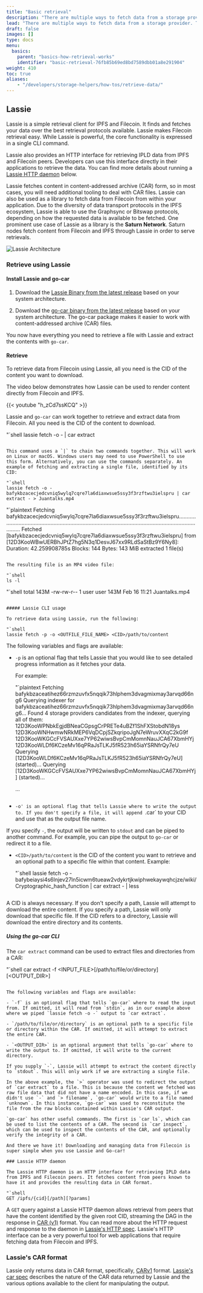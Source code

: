 ```yaml
---
title: "Basic retrieval"
description: "There are multiple ways to fetch data from a storage provider. This pages covers some of the most popular methods."
lead: "There are multiple ways to fetch data from a storage provider. This pages covers some of the most popular methods."
draft: false
images: []
type: docs
menu:
  basics:
    parent: "basics-how-retrieval-works"
    identifier: "basic-retrieval-76fb85b69ed8bd7589dbb01a8e291904"
weight: 410
toc: true
aliases:
    - "/developers/storage-helpers/how-tos/retrieve-data/"
---
```


## Lassie

Lassie is a simple retrieval client for IPFS and Filecoin. It finds and fetches your data over the best retrieval protocols available. Lassie makes Filecoin retrieval easy. While Lassie is powerful, the core functionality is expressed in a single CLI command.

Lassie also provides an HTTP interface for retrieving IPLD data from IPFS and Filecoin peers. Developers can use this interface directly in their applications to retrieve the data. You can find more details about running a [Lassie HTTP daemon](#lassie-http-daemon) below.

Lassie fetches content in content-addressed archive (CAR) form, so in most cases, you will need additional tooling to deal with CAR files.
Lassie can also be used as a library to fetch data from Filecoin from within your application. Due to the diversity of data transport protocols in the IPFS ecosystem, Lassie is able to use the Graphsync or Bitswap protocols, depending on how the requested data is available to be fetched. One prominent use case of Lassie as a library is the **Saturn Network**. Saturn nodes fetch content from Filecoin and IPFS through Lassie in order to serve retrievals.

![Lassie Architecture](Lassie_architecture.jpg "Lassie Architecture")

### Retrieve using Lassie

#### Install Lassie and go-car

1. Download the [Lassie Binary from the latest release](https://github.com/filecoin-project/lassie/releases/latest) based on your system architecture.

2. Download the [go-car binary from the latest release](https://github.com/ipld/go-car/releases/latest) based on your system architecture. The go-car package makes it easier to work with content-addressed archive (CAR) files.

You now have everything you need to retrieve a file with Lassie and extract the contents with `go-car`.

#### Retrieve

To retrieve data from Filecoin using Lassie, all you need is the CID of the content you want to download.

The video below demonstrates how Lassie can be used to render content directly from Filecoin and IPFS.

{{< youtube "h_zCd7ssKCQ" >}}

Lassie and `go-car` can work together to retrieve and extract data from Filecoin. All you need is the CID of the content to download.

"`shell
lassie fetch -o - <CID> | car extract
```

This command uses a `|` to chain two commands together. This will work on Linux or macOS. Windows users may need to use PowerShell to use this form. Alternatively, you can use the commands separately. An example of fetching and extracting a single file, identified by its CID:

"`shell
lassie fetch -o - bafykbzacecjedcvniq5wylq7cqre7la6diaxwsue5ssy3f3rzftwu3ielspru | car extract - > Juantalks.mp4
```

"`plaintext
Fetching bafykbzacecjedcvniq5wylq7cqre7la6diaxwsue5ssy3f3rzftwu3ielspru................................................................................................................................................
Fetched [bafykbzacecjedcvniq5wylq7cqre7la6diaxwsue5ssy3f3rzftwu3ielspru] from [12D3KooWBwUERBhJPtZ7hg5N3q1DesvJ67xx9RLdSaStBz9Y6Ny8]:
        Duration: 42.259908785s
          Blocks: 144
           Bytes: 143 MiB
extracted 1 file(s)
```

The resulting file is an MP4 video file:

"`shell
ls -l
```

"`shell
total 143M
-rw-rw-r-- 1 user user 143M Feb 16 11:21 Juantalks.mp4
```

##### Lassie CLI usage

To retrieve data using Lassie, run the following:

"`shell
lassie fetch -p -o <OUTFILE_FILE_NAME> <CID>/path/to/content
```

The following variables and flags are available:

- `-p` is an optional flag that tells Lassie that you would like to see detailed progress information as it fetches your data.

  For example:

    "`plaintext
    Fetching bafykbzaceatihez66rzmzuvfx5nqqik73hlphem3dvagmixmay3arvqd66ng6
    Querying indexer for bafykbzaceatihez66rzmzuvfx5nqqik73hlphem3dvagmixmay3arvqd66ng6...
    Found 4 storage providers candidates from the indexer, querying all of them:
            12D3KooWPNbkEgjdBNeaCGpsgCrPRETe4uBZf1ShFXStobdN18ys
            12D3KooWNHwmwNRkMEP6VqDCpjSZkqripoJgN7eWruvXXqC2kG9f
            12D3KooWKGCcFVSAUXxe7YP62wiwsBvpCmMomnNauJCA67XbmHYj
            12D3KooWLDf6KCzeMv16qPRaJsTLKJ5fR523h65iaYSRNfrQy7eU
    Querying [12D3KooWLDf6KCzeMv16qPRaJsTLKJ5fR523h65iaYSRNfrQy7eU] (started)...
    Querying [12D3KooWKGCcFVSAUXxe7YP62wiwsBvpCmMomnNauJCA67XbmHYj] (started)...

    ...
    ```

- `-o' is an optional flag that tells Lassie where to write the output to. If you don't specify a file, it will append `.car` to your CID and use that as the output file name.

If you specify `-`, the output will be written to `stdout` and can be piped to another command. For example, you can pipe the output to `go-car` or redirect it to a file.

- `<CID>/path/to/content` is the CID of the content you want to retrieve and an optional path to a specific file within that content. Example:

    "`shell
    lassie fetch -o - bafybeiaysi4s6lnjev27ln5icwm6tueaw2vdykrtjkwiphwekaywqhcjze/wiki/Cryptographic_hash_function | car extract - | less
    ```

A CID is always necessary. If you don't specify a path, Lassie will attempt to download the entire content. If you specify a path, Lassie will only download that specific file. If the CID refers to a directory, Lassie will download the entire directory and its contents.

##### Using the go-car CLI

The `car extract` command can be used to extract files and directories from a CAR:

"`shell
car extract -f <INPUT_FILE>[/path/to/file/or/directory] [<OUTPUT_DIR>]
```

The following variables and flags are available:

- `-f` is an optional flag that tells `go-car` where to read the input from. If omitted, it will read from `stdin`, as in our example above where we piped `lassie fetch -o -` output to `car extract`.

- `/path/to/file/or/directory` is an optional path to a specific file or directory within the CAR. If omitted, it will attempt to extract the entire CAR.

- `<OUTPUT_DIR>` is an optional argument that tells `go-car` where to write the output to. If omitted, it will write to the current directory.

If you supply `-`, Lassie will attempt to extract the content directly to `stdout`. This will only work if we are extracting a single file.

In the above example, the `>` operator was used to redirect the output of `car extract` to a file. This is because the content we fetched was raw file data that did not have a name encoded. In this case, if we didn't use `-` and `> filename`, `go-car` would write to a file named `unknown`. In this instance, `go-car` was used to reconstitute the file from the raw blocks contained within Lassie's CAR output.

`go-car` has other useful commands. The first is `car ls`, which can be used to list the contents of a CAR. The second is `car inspect`, which can be used to inspect the contents of the CAR, and optionally verify the integrity of a CAR.

And there we have it! Downloading and managing data from Filecoin is super simple when you use Lassie and Go-car!

### Lassie HTTP daemon

The Lassie HTTP daemon is an HTTP interface for retrieving IPLD data from IPFS and Filecoin peers. It fetches content from peers known to have it and provides the resulting data in CAR format.

"`shell
GET /ipfs/{cid}[/path][?params]
```

A `GET` query against a Lassie HTTP daemon allows retrieval from peers that have the content identified by the given root CID, streaming the DAG in the response in [CAR (v1)](https://ipld.io/specs/transport/car/carv1/) format.
You can read more about the HTTP request and response to the daemon in [Lassie's HTTP spec](https://github.com/filecoin-project/lassie/blob/main/docs/HTTP_SPEC.md).
Lassie's HTTP interface can be a very powerful tool for web applications that require fetching data from Filecoin and IPFS.

### Lassie's CAR format

Lassie only returns data in CAR format, specifically, [CARv1](https://ipld.io/specs/transport/car/carv1/) format. [Lassie's car spec](https://github.com/filecoin-project/lassie/blob/main/docs/CAR.md) describes the nature of the CAR data returned by Lassie and the various options available to the client for manipulating the output.
